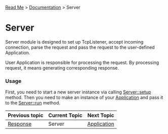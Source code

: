 [Read Me](https://github.com/bohdaq/rust-web-server/blob/main/README.md) > [Documentation](https://github.com/bohdaq/rust-web-server/tree/main/src/README.md)  > Server 

# Server 

Server module is designed to set up TcpListener, accept incoming connection, parse the request and pass the request to the user-defined Application.

User Application is responsible for processing the request. By processing request, it means generating corresponding response.


### Usage
First, you need to start a new server instance via calling [Server::setup](https://github.com/bohdaq/rust-web-server/blob/main/src/server/example/mod.rs#L8) method. Then you need to make an instance of your [Application](https://github.com/bohdaq/rust-web-server/blob/main/src/server/example/mod.rs#L15) and pass it to the [Server::run](https://github.com/bohdaq/rust-web-server/blob/main/src/server/example/mod.rs#L19) method.

Previous topic | Current Topic | Next Topic
--- |---------------| ---
[Response](https://github.com/bohdaq/rust-web-server/tree/main/src/response) | Server          | [Application](https://github.com/bohdaq/rust-web-server/tree/main/src/application)
